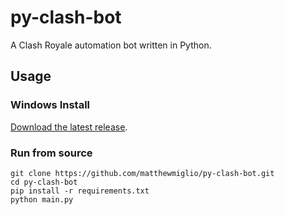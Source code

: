 # py-clash-bot
A Clash Royale automation bot written in Python.

## Usage

### Windows Install
[Download the latest release](https://github.com/matthewmiglio/py-clash-bot/releases).

### Run from source
```
git clone https://github.com/matthewmiglio/py-clash-bot.git
cd py-clash-bot
pip install -r requirements.txt
python main.py
```
